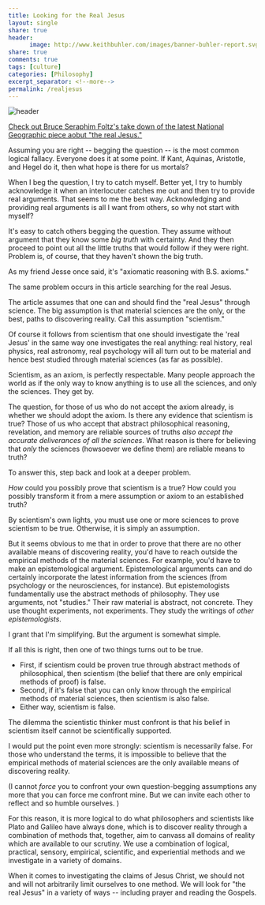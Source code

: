 ```yaml
---
title: Looking for the Real Jesus
layout: single
share: true
header:
      image: http://www.keithbuhler.com/images/banner-buhler-report.svg
share: true
comments: true
tags: [culture]
categories: [Philosophy]
excerpt_separator: <!--more-->
permalink: /realjesus
---
```


![header](http://anothercity.org/wp-content/uploads/2017/12/real-jesus-250x367.png)

[Check out Bruce Seraphim Foltz's take down of the latest National Geographic piece aobut "the real Jesus."](http://anothercity.org/looking-for-the-real-jesus-try-the-gospels/)

Assuming you are right -- begging the question -- is the most common logical fallacy. Everyone does it at some point. If Kant, Aquinas, Aristotle, and Hegel do it, then what hope is there for us mortals? 

When I beg the question, I try to catch myself. Better yet, I try to humbly acknowledge it when an interlocuter catches me out and then try to provide real arguments. That seems to me the best way. Acknowledging and providing real arguments is all I want from others, so why not start with myself? 

It's easy to catch others begging the question. They assume without argument that they know some *big truth* with certainty. And they then proceed to point out all the little truths that would follow if they were right. Problem is, of course, that they haven't shown the big truth. 

As my friend Jesse once said, it's "axiomatic reasoning with B.S. axioms."

The same problem occurs in this article searching for the real Jesus. 

The article assumes that one can and should find the "real Jesus" through science. The big assumption is that material sciences are the only, or the best, paths to discovering reality. Call this assumption "scientism." 

Of course it follows from scientism that one should investigate the 'real Jesus' in the same way one investigates the real anything: real history, real physics, real astronomy, real psychology will all turn out to be material and hence best studied through material sciences (as far as possible). 

Scientism, as an axiom, is perfectly respectable. Many people approach the world as if the only way to know anything is to use all the sciences, and only the sciences. They get by. 

The question, for those of us who do not accept the axiom already, is whether we should adopt the axiom. Is there any evidence that scientism is true? Those of us who accept that abstract philosophical reasoning, revelation, and memory are reliable sources of truths *also accept the accurate deliverances of all the sciences*. What reason is there for believing that *only* the sciences (howsoever we define them) are reliable means to truth?

To answer this, step back and look at a deeper problem. 

*How* could you possibly prove that scientism is a true? How could you possibly transform it from a mere assumption or axiom to an established truth? 

By scientism's own lights, you must use one or more sciences to prove scientism to be true. Otherwise, it is simply an assumption. 

But it seems obvious to me that in order to prove that there are no other available means of discovering reality, you'd have to reach outside the empirical methods of the material sciences. For example, you'd have to make an epistemological argument. Epistemological arguments can and do certainly incorporate the latest information from the sciences (from psychology or the neurosciences, for instance). But epistemologists fundamentally use the abstract methods of philosophy.  They use arguments, not "studies." Their raw material is abstract, not concrete. They use thought experiments, not experiments. They study the writings of *other epistemologists*. 

I grant that I'm simplifying. But the argument is somewhat simple. 

If all this is right, then one of two things turns out to be true. 


- First, if scientism could be proven true through abstract methods of philosophical, then scientism (the belief that there are only empirical methods of proof) is false. 
- Second, if it's false that you can only know through the empirical methods of material sciences, then scientism is also false. 
- Either way, scientism is false. 

The dilemma the scientistic thinker must confront is that his belief in scientism itself cannot be scientifically supported. 

I would put the point even more strongly: scientism is necessarily false. For those who understand the terms, it is impossible to believe that the empirical methods of material sciences are the only available means of discovering reality. 

(I cannot *force* you to confront your own question-begging assumptions any more that you can force me confront mine. But we can invite each other to reflect and so humble ourselves. )


For this reason, it is more logical to do what philosophers and scientists like Plato and Galileo have always done, which is to discover reality through a combination of methods that, together, aim to canvass all domains of reality which are available to our scrutiny. We use a combination of logical, practical, sensory, empirical, scientific, and experiential methods and we investigate in a variety of domains. 

When it comes to investigating the claims of Jesus Christ, we should not and will not arbitrarily limit ourselves to one method. We will look for "the real Jesus" in a variety of ways -- including prayer and reading the Gospels. 



